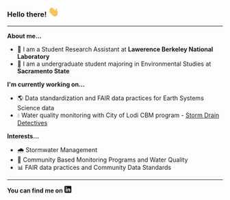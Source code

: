 ### Hello there! <img src="https://github.com/dylanporyan/dylanporyan/blob/main/Links/wave.gif" width =25>
---
**About me...**
- :office: I am a Student Research Assistant at **Lawerence Berkeley National Laboratory**
- :school: I am a undergraduate student majoring in Environmental Studies at **Sacramento State**

**I'm currently working on...**
- :earth_americas: Data standardization and FAIR data practices for Earth Systems Science data
- :droplet: Water quality monitoring with City of Lodi CBM program - [Storm Drain Detectives](https://www.lodi.gov/492/Storm-Drain-Detectives)

**Interests...**
- :cloud_with_rain: Stormwater Management
- :lab_coat: Community Based Monitoring Programs and Water Quality
- :bar_chart: FAIR data practices and Community Data Standards

---
**You can find me on** [![LinkedIn][1.2]][1]

[1.2]: https://github.com/dylanporyan/dylanporyan/blob/main/Links/linkedin-3-16.png
[1]: https://www.linkedin.com/in/dylanporyan/
